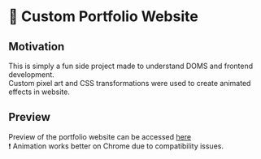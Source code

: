 # 🌟 Custom Portfolio Website
## Motivation
This is simply a fun side project made to understand DOMS and frontend development.\
Custom pixel art and CSS transformations were used to create animated effects in website.

## Preview
Preview of the portfolio website can be accessed [here](https://y36jung.github.io/portfolio-website/)\
❗ Animation works better on Chrome due to compatibility issues.
